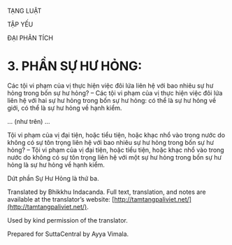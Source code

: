  

TẠNG LUẬT

TẬP YẾU

ĐẠI PHÂN TÍCH

# 3\. PHẦN SỰ HƯ HỎNG:

Các tội vi phạm của vị thực hiện việc đôi lứa liên hệ với bao nhiêu sự hư hỏng trong bốn sự hư hỏng? – Các tội vi phạm của vị thực hiện việc đôi lứa liên hệ với hai sự hư hỏng trong bốn sự hư hỏng: có thể là sự hư hỏng về giới, có thể là sự hư hỏng về hạnh kiểm.

… (như trên) …

Tội vi phạm của vị đại tiện, hoặc tiểu tiện, hoặc khạc nhổ vào trong nước do không có sự tôn trọng liên hệ với bao nhiêu sự hư hỏng trong bốn sự hư hỏng? – Tội vi phạm của vị đại tiện, hoặc tiểu tiện, hoặc khạc nhổ vào trong nước do không có sự tôn trọng liên hệ với một sự hư hỏng trong bốn sự hư hỏng là sự hư hỏng về hạnh kiểm.

Dứt phần Sự Hư Hỏng là thứ ba.

Translated by Bhikkhu Indacanda. Full text, translation, and notes are available at the translator’s website: [http://tamtangpaliviet.net/](http://tamtangpaliviet.net/).

Used by kind permission of the translator.

Prepared for SuttaCentral by Ayya Vimala.